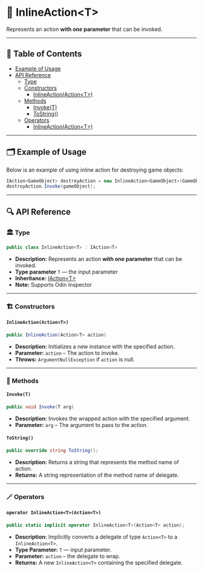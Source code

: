 # 🧩 InlineAction&lt;T&gt;

Represents an action <b>with one parameter</b> that can be invoked.

---

## 📑 Table of Contents

- [Example of Usage](#-example-of-usage)
- [API Reference](#-api-reference)
    - [Type](#-type)
    - [Constructors](#-constructors)
        - [InlineAction(Action\<T>)](#inlineactionactiont)
    - [Methods](#-methods)
        - [Invoke(T)](#invoket)
        - [ToString()](#tostring)
    - [Operators](#-operators)
        - [InlineAction(Action\<T>)](#operator-inlineactiontactiont)


---

## 🗂 Example of Usage

Below is an example of using inline action for destroying game objects: 

```csharp
IAction<GameObject> destroyAction = new InlineAction<GameObject>(GameObject.Destroy);
destroyAction.Invoke(gameObject);
```

---

## 🔍 API Reference

### 🏛️ Type <div id="-type"></div>

```csharp
public class InlineAction<T> : IAction<T>
```

- **Description:** Represents an action <b>with one parameter</b> that can be invoked.
- **Type parameter** `T` — the input parameter
- **Inheritance:** [IAction&lt;T&gt;](IAction%601.md)
- **Note:** Supports Odin Inspector

---

### 🏗️ Constructors

#### `InlineAction(Action<T>)`

```csharp
public InlineAction(Action<T> action)
```

- **Description:** Initializes a new instance with the specified action.
- **Parameter:** `action` – The action to invoke.
- **Throws:** `ArgumentNullException` if `action` is null.

---

### 🏹 Methods

#### `Invoke(T)`

```csharp
public void Invoke(T arg)
```

- **Description:** Invokes the wrapped action with the specified argument.
- **Parameter:** `arg` – The argument to pass to the action.

#### `ToString()`

```csharp
public override string ToString();
```

- **Description:** Returns a string that represents the method name of action.
- **Returns:** A string representation of the method name of delegate.

---

### 🪄 Operators

#### `operator InlineAction<T>(Action<T>)`

```csharp
public static implicit operator InlineAction<T>(Action<T> action);
```

- **Description:** Implicitly converts a delegate of type `Action<T>` to a `InlineAction<T>`.
- **Type Parameter:** `T` — input parameter.
- **Parameter:** `action` – the delegate to wrap.
- **Returns:** A new `InlineAction<T>` containing the specified delegate.